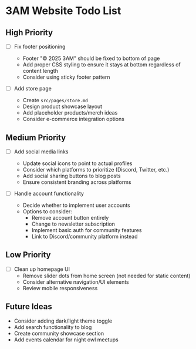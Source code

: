 # 3AM Website Todo List

## High Priority
- [ ] Fix footer positioning
  - Footer "© 2025 3AM" should be fixed to bottom of page
  - Add proper CSS styling to ensure it stays at bottom regardless of content length
  - Consider using sticky footer pattern

- [ ] Add store page
  - Create `src/pages/store.md`
  - Design product showcase layout
  - Add placeholder products/merch ideas
  - Consider e-commerce integration options

## Medium Priority
- [ ] Add social media links
  - Update social icons to point to actual profiles
  - Consider which platforms to prioritize (Discord, Twitter, etc.)
  - Add social sharing buttons to blog posts
  - Ensure consistent branding across platforms

- [ ] Handle account functionality
  - Decide whether to implement user accounts
  - Options to consider:
    - Remove account button entirely
    - Change to newsletter subscription
    - Implement basic auth for community features
    - Link to Discord/community platform instead

## Low Priority
- [ ] Clean up homepage UI
  - Remove slider dots from home screen (not needed for static content)
  - Consider alternative navigation/UI elements
  - Review mobile responsiveness

## Future Ideas
- Consider adding dark/light theme toggle
- Add search functionality to blog
- Create community showcase section
- Add events calendar for night owl meetups 